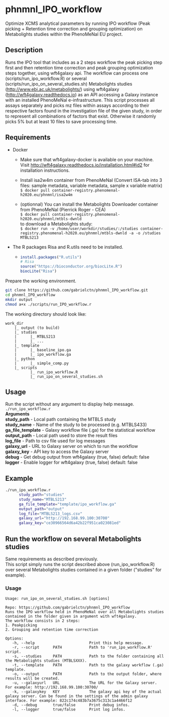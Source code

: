 # phnmnl_IPO_workflow
Optimize XCMS analytical parameters by running IPO workflow (Peak picking + Retention time correction and grouping optimization) on Metabolights studies within the PhenoMeNal EU project.

## Description
Runs the IPO tool that includes as a 2 steps workflow the peak picking step first and then retention time correction and peak grouping optimization steps together, using wft4galaxy api. The workflow can process one (scripts/run_ipo_workflow.R) or several (scripts/run_ipo_on_several_studies.sh) Metabolights studies (http://www.ebi.ac.uk/metabolights/) using wft4galaxy (http://wft4galaxy.readthedocs.io) as an API accessing a Galaxy instance with an installed PhenoMeNal e-infrastructure.
This script processes all assays separately and picks mz files within assays according to their respective factors found in the investigation file of the given study, in order to represent all combinations of factors that exist. Otherwise it randomly picks 5% but at least 10 files to save processing time.

## Requirements
+ Docker  
  - Make sure that wft4galaxy-docker is available on your machine.  
    Visit http://wft4galaxy.readthedocs.io/installation.html#id2 for installation instructions.  
    
  - Install isa2w4m container from PhenoMeNal (Convert ISA-tab into 3 files: sample metadata, variable metadata, sample x         variable matrix)  
    `$ docker pull container-registry.phenomenal-h2020.eu/phnmnl/isa2w4m`  

  - (optionnal) You can install the Metabolights Downloader container from PhenoMeNal (Pierrick Roger - CEA)  
    `$ docker pull container-registry.phenomenal-h2020.eu/phnmnl/mtbls-dwnld`  
    to download a Metabolights study:  
    `$ docker run -v /home/user/workdir/studies/:/studies container-registry.phenomenal-h2020.eu/phnmnl/mtbls-dwnld -a -o /studies MTBLS213`  

+ The R packages Risa and R.utils need to be installed.  
  - ```R
    install.packages("R.utils")
    # Risa
    source("https://bioconductor.org/biocLite.R")
    biocLite("Risa")
    ```

Prepare the working environment.  
```bash
git clone https://github.com/gabrielctn/phnmnl_IPO_workflow.git
cd phnmnl_IPO_workflow
mkdir output
chmod a+x ./scripts/run_IPO_workflow.r 
```  
The working directory should look like:  
```
work_dir
    |_ output (to build)  
    |_ studies  
    |      |_ MTBLS213  
    |      |_ ...  
    |_ template  
    |      |_ baseline_ipo.ga  
    |      |_ ipo_workflow.ga  
    |_ python  
    |      |_ simple_comp.py  
    |_ scripts   
           |_ run_ipo_workflow.R  
           |_ run_ipo_on_several_studies.sh
```


## Usage
Run the script without any argument to display help message.  
`./run_ipo_workflow.r`  
**Arguments**  
**study_path** - Local path containing the MTBLS study  
**study_name** - Name of the study to be processed (e.g. MTBLS433)  
**ga_file_template** - Galaxy workflow file (.ga) for the statistical workflow  
**output_path** - Local path used to store the result files   
**log_file** - Path to csv file used for log messages  
**galaxy_url** - URL to Galaxy server on which to run the workflow  
**galaxy_key** - API key to access the Galaxy server  
**debug** - Get debug output from wft4galaxy (true, false) default: false  
**logger** - Enable logger for wft4galaxy (true, false) default: false  


## Example  
```bash
./run_ipo_workflow.r
      study_path="studies"
      study_name="MTBLS213"
      ga_file_template="template/ipo_workflow.ga"
      output_path="output"
      log_file="MTBLS213_logs.csv"
      galaxy_url="http://192.168.99.100:30700"
      galaxy_key="ce30966564d6a42b22f951ca023081ed"
```

## Run the workflow on several Metabolights studies  
Same requirements as described previously.  
This script simply runs the script described above (run_ipo_workflow.R) over several Metabolights studies contained in a given folder ("studies" for example).

### Usage  
```
Usage: run_ipo_on_several_studies.sh [options]

Repo: https://github.com/gabrielctn/phnmnl_IPO_workflow
Runs the IPO workflow held in PhenoMeNal over all Metabolights studies contained in the folder given in argument with wft4galaxy.
The workflow consists in 2 steps:
1. Peakpicking
2. Grouping and retention time correction

Options:
   -h, --help                        Print this help message.
   -r, --script      PATH            Path to 'run_ipo_workflow.R' script.
   -s, --studies     PATH            Path to the folder containing all the Metabolights studies (MTBLSXXX).
   -t, --template    PATH            Path to the galaxy workflow (.ga) template.
   -o, --output      PATH            Path to the output folder, where results will be created.
   -u, --galaxyurl   URL             The URL for the Galaxy server. For example: http://192.168.99.100:30700/
   -k, --galaxykey   KEY             The galaxy api key of the actual galaxy server. Can be found in the settings of the admin galaxy interface. For example: 822c174c483b7a3675c313c1a4466f12
   -d, --debug       true/false      Print debug infos.
   -l, --logger      true/false      Print log infos.

```


